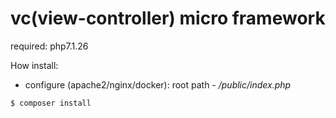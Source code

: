 # vc(view-controller) micro framework

required: php7.1.26

How install:

- configure (apache2/nginx/docker): root path - _/public/index.php_
```sh
$ composer install
```